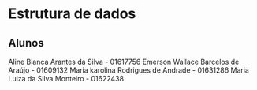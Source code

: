 # Estrutura de dados
## Alunos
Aline Bianca Arantes da Silva - 01617756
Emerson Wallace Barcelos de Araújo - 01609132
Maria karolina Rodrigues de Andrade - 01631286
Maria Luiza da Silva Monteiro - 01622438
